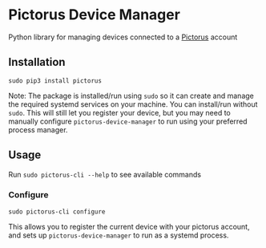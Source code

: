 # Pictorus Device Manager
Python library for managing devices connected to a [Pictorus](https://pictor.us) account

## Installation
`sudo pip3 install pictorus`

Note: The package is installed/run using `sudo` so it can create and manage the required systemd services on your machine. You can install/run without `sudo`. This will still let you register your device, but you may need to manually configure `pictorus-device-manager` to run using your preferred process manager.

## Usage
Run `sudo pictorus-cli --help` to see available commands

### Configure
```
sudo pictorus-cli configure
```
This allows you to register the current device with your pictorus account, and sets up `pictorus-device-manager` to run as a systemd process.
